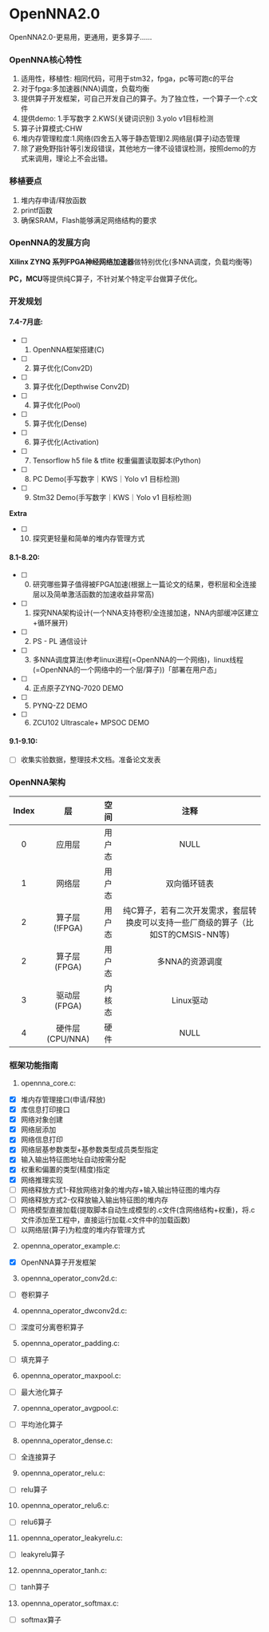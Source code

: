 <!--
 * @Author: Chengsen Dong 1034029664@qq.com
 * @Date: 2022-07-01 19:07:43
 * @LastEditors: Chengsen Dong 1034029664@qq.com
 * @LastEditTime: 2022-07-05 10:47:19
 * @FilePath: /OpenNNA2.0/README.md
 * @Description: 这是默认设置,请设置`customMade`, 打开koroFileHeader查看配置 进行设置: https://github.com/OBKoro1/koro1FileHeader/wiki/%E9%85%8D%E7%BD%AE
-->
# OpenNNA2.0
OpenNNA2.0-更易用，更通用，更多算子......

### OpenNNA核心特性

1. 适用性，移植性: 相同代码，可用于stm32，fpga，pc等可跑c的平台
2. 对于fpga:多加速器(NNA)调度，负载均衡
3. 提供算子开发框架，可自己开发自己的算子。为了独立性，一个算子一个.c文件
4. 提供demo: 1.手写数字 2.KWS(关键词识别) 3.yolo v1目标检测
5. 算子计算模式:CHW
6. 堆内存管理粒度:1.网络(四舍五入等于静态管理)2.网络层(算子)动态管理
7. 除了避免野指针等引发段错误，其他地方一律不设错误检测，按照demo的方式来调用，理论上不会出错。

### 移植要点
1. 堆内存申请/释放函数
2. printf函数
3. 确保SRAM，Flash能够满足网络结构的要求

### OpenNNA的发展方向

**Xilinx ZYNQ 系列FPGA神经网络加速器**做特别优化(多NNA调度，负载均衡等)

**PC，MCU**等提供纯C算子，不针对某个特定平台做算子优化。

### 开发规划

#### 7.4-7月底:
- [ ] 1. OpenNNA框架搭建(C)
- [ ] 2. 算子优化(Conv2D)
- [ ] 3. 算子优化(Depthwise Conv2D)
- [ ] 4. 算子优化(Pool)
- [ ] 5. 算子优化(Dense)
- [ ] 6. 算子优化(Activation)
- [ ] 7. Tensorflow h5 file & tflite 权重偏置读取脚本(Python)
- [ ] 8. PC Demo(手写数字｜KWS｜Yolo v1 目标检测)
- [ ] 9. Stm32 Demo(手写数字｜KWS｜Yolo v1 目标检测)

**Extra**

- [ ] 10. 探究更轻量和简单的堆内存管理方式

#### 8.1-8.20:
- [ ] 0. 研究哪些算子值得被FPGA加速(根据上一篇论文的结果，卷积层和全连接层以及简单激活函数的加速收益非常高)
- [ ] 1. 探究NNA架构设计(一个NNA支持卷积/全连接加速，NNA内部缓冲区建立+循环展开)
- [ ] 2. PS - PL 通信设计
- [ ] 3. 多NNA调度算法(参考linux进程(=OpenNNA的一个网络)，linux线程(=OpenNNA的一个网络中的一个层/算子))「部署在用户态」
- [ ] 4. 正点原子ZYNQ-7020 DEMO
- [ ] 5. PYNQ-Z2 DEMO
- [ ] 6. ZCU102 Ultrascale+ MPSOC DEMO

#### 9.1-9.10:
- [ ] 收集实验数据，整理技术文档。准备论文发表

### OpenNNA架构

|Index| 层| 空间|注释|
|:----:|:----:|:----:|:----:|
|0|应用层|用户态|NULL|
|1|网络层|用户态|双向循环链表|
|2|算子层(!FPGA)|用户态|纯C算子，若有二次开发需求，套层转换皮可以支持一些厂商级的算子（比如ST的CMSIS-NN等)|
|2|算子层(FPGA)|用户态|多NNA的资源调度|
|3|驱动层(FPGA)|内核态|Linux驱动|
|4|硬件层(CPU/NNA)|硬件|NULL|

### 框架功能指南
1. opennna_core.c:

- [x] 堆内存管理接口(申请/释放)
- [x] 库信息打印接口
- [x] 网络对象创建
- [x] 网络层添加
- [x] 网络信息打印
- [x] 网络层基参数类型+基参数类型成员类型指定
- [x] 输入输出特征图地址自动按需分配
- [x] 权重和偏置的类型(精度)指定
- [x] 网络推理实现
- [ ] 网络释放方式1-释放网络对象的堆内存+输入输出特征图的堆内存
- [ ] 网络释放方式2-仅释放输入输出特征图的堆内存
- [ ] 网络模型直接加载(提取脚本自动生成模型的.c文件(含网络结构+权重)，将.c文件添加至工程中，直接运行加载.c文件中的加载函数)
- [ ] 以网络层(算子)为粒度的堆内存管理方式
2. opennna_operator_example.c:
- [x] OpenNNA算子开发框架
3. opennna_operator_conv2d.c:
- [ ] 卷积算子
4. opennna_operator_dwconv2d.c:
- [ ] 深度可分离卷积算子
5. opennna_operator_padding.c:
- [ ] 填充算子
6. opennna_operator_maxpool.c:
- [ ] 最大池化算子
7. opennna_operator_avgpool.c:
- [ ] 平均池化算子
8. opennna_operator_dense.c:
- [ ] 全连接算子
9. opennna_operator_relu.c:
- [ ] relu算子
10. opennna_operator_relu6.c:
- [ ] relu6算子
11. opennna_operator_leakyrelu.c:
- [ ] leakyrelu算子
12. opennna_operator_tanh.c:
- [ ] tanh算子
13. opennna_operator_softmax.c:
- [ ] softmax算子